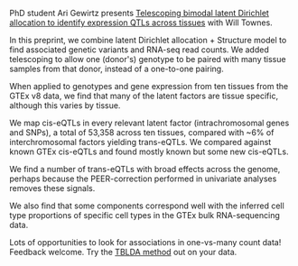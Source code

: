 PhD student Ari Gewirtz presents [Telescoping bimodal latent Dirichlet allocation to identify expression QTLs across tissues](https://www.biorxiv.org/content/10.1101/2021.10.27.466156v2) with Will Townes. 

In this preprint, we combine latent Dirichlet allocation + Structure model to find associated genetic variants and RNA-seq read counts. We added telescoping to allow one (donor's) genotype to be paired with many tissue samples from that donor, instead of a one-to-one pairing.

When applied to genotypes and gene expression from ten tissues from the GTEx v8 data, we find that many of the latent factors are tissue specific, although this varies by tissue.

We map cis-eQTLs in every relevant latent factor (intrachromosomal genes and SNPs), a total of 53,358 across ten tissues, compared with ~6% of interchromosomal factors yielding trans-eQTLs. We compared against known GTEx cis-eQTLs and found mostly known but some new cis-eQTLs.

We find a number of trans-eQTLs with broad effects across the genome, perhaps because the PEER-correction performed in univariate analyses removes these signals.

We also find that some components correspond well with the inferred cell type proportions of specific cell types in the GTEx bulk RNA-sequencing data.

Lots of opportunities to look for associations in one-vs-many count data! Feedback welcome. Try the [TBLDA method](https://github.com/gewirtz/TBLDA) out on your data.
